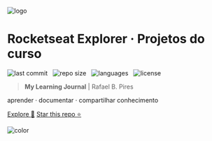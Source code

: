 ![logo](_media/logo.svg)

<h1> Rocketseat Explorer · Projetos do curso </h1>

![last commit](https://img.shields.io/github/last-commit/bpires/rocketseat-explorer?color=5F9EA0 'last commit') &nbsp; ![repo size](https://img.shields.io/github/repo-size/bpires/rocketseat-explorer?color=5F9EA0 'repo size') &nbsp; ![languages](https://img.shields.io/github/languages/count/bpires/rocketseat-explorer?color=5F9EA0 'languages') &nbsp; ![license](https://img.shields.io/github/license/bpires/rocketseat-explorer?color=5F9EA0)

> **My Learning Journal** | Rafael B. Pires

aprender · documentar · compartilhar conhecimento

[Explore :mag_right:](#rocketseat-explorer-coursework-projects)
[Star this repo :star:](https://github.com/bpires/rocketseat-explorer)

![color](#b3d9f8)
